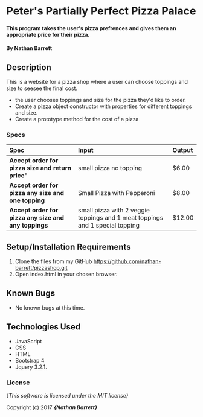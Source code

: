 # Peter's Partially Perfect Pizza Palace

#### This program takes the user's pizza prefrences and gives them an appropriate price for their pizza.

#### By **Nathan Barrett**

## Description

This is a website for a pizza shop where a user can choose toppings and size to seesee the final cost.

 - the user chooses toppings and size for the pizza they'd like to order.
 - Create a pizza object constructor with properties for different toppings and size.
 - Create a prototype method for the cost of a pizza

### Specs
| Spec | Input | Output |
| :-------------     | :------------- | :------------- |
| **Accept order for pizza size and return price"** | small pizza no topping  | $6.00|
| **Accept order for pizza any size and one topping** | Small Pizza with Pepperoni | $8.00|
| **Accept order for pizza any size and any toppings**|  small pizza with 2 veggie toppings and 1 meat toppings and 1 special topping |  $12.00 |

## Setup/Installation Requirements

1. Clone the files from my GitHub https://github.com/nathan-barrett/pizzashop.git
2. Open index.html in your chosen browser.

## Known Bugs
* No known bugs at this time.

## Technologies Used
* JavaScript
* CSS
* HTML
* Bootstrap 4
* Jquery 3.2.1.

### License

*{This software is licensed under the MIT license}*

Copyright (c) 2017 **_{Nathan Barrett}_**
